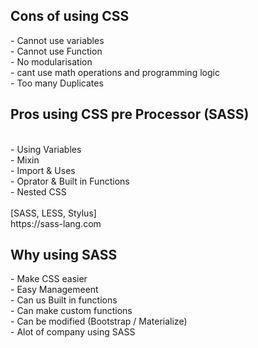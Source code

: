 <h2> Cons of using CSS </h2>
- Cannot use variables<br>
- Cannot use Function<br>
- No modularisation<br>
- cant use math operations and programming logic<br>
- Too many Duplicates<br>

<h2> Pros using CSS pre Processor (SASS) </h2><br>
- Using Variables<br>
- Mixin <br>
- Import & Uses<br>
- Oprator & Built in Functions<br>
- Nested CSS<br>
<br>
[SASS, LESS, Stylus]<br>
https://sass-lang.com<br>

<h2>Why using SASS</h2>
- Make CSS easier<br>
- Easy Managemeent<br>
- Can us Built in functions<br>
- Can make custom functions<br>
- Can be modified (Bootstrap / Materialize)<br>
- Alot of company using SASS<br>
